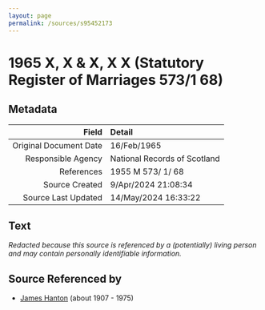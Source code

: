 ```yaml
---
layout: page
permalink: /sources/s95452173
---
```


# 1965 X, X & X, X X (Statutory Register of Marriages 573/1 68)

## Metadata
Field | Detail
---:|:---
Original Document Date | 16/Feb/1965
Responsible Agency | National Records of Scotland
References | 1955 M 573/ 1/ 68
Source Created | 9/Apr/2024 21:08:34
Source Last Updated | 14/May/2024 16:33:22

## Text

_Redacted because this source is referenced by a (potentially) living person and may contain personally identifiable information._

## Source Referenced by

* [James Hanton](../people/@30630538@-james-hanton-b1907-d1975.md) (about 1907 - 1975)
